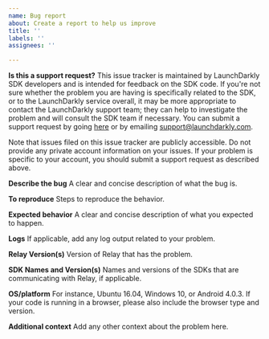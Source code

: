 ```yaml
---
name: Bug report
about: Create a report to help us improve
title: ''
labels: ''
assignees: ''

---
```


**Is this a support request?**
This issue tracker is maintained by LaunchDarkly SDK developers and is intended for feedback on the SDK code. If you're not sure whether the problem you are having is specifically related to the SDK, or to the LaunchDarkly service overall, it may be more appropriate to contact the LaunchDarkly support team; they can help to investigate the problem and will consult the SDK team if necessary. You can submit a support request by going [here](https://support.launchdarkly.com/hc/en-us/requests/new) or by emailing support@launchdarkly.com.

Note that issues filed on this issue tracker are publicly accessible. Do not provide any private account information on your issues. If your problem is specific to your account, you should submit a support request as described above.

**Describe the bug**
A clear and concise description of what the bug is.

**To reproduce**
Steps to reproduce the behavior.

**Expected behavior**
A clear and concise description of what you expected to happen.

**Logs**
If applicable, add any log output related to your problem.

**Relay Version(s)**
Version of Relay that has the problem.

**SDK Names and Version(s)**
Names and versions of the SDKs that are communicating with Relay, if applicable.

**OS/platform**
For instance, Ubuntu 16.04, Windows 10, or Android 4.0.3. If your code is running in a browser, please also include the browser type and version.

**Additional context**
Add any other context about the problem here.
